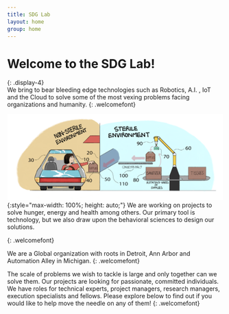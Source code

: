 ```yaml
---
title: SDG Lab
layout: home
group: home
---
```


# Welcome to the SDG Lab!
{: .display-4}
<br>
We bring to bear bleeding edge technologies such as Robotics, A.I. , IoT and the Cloud to solve some of the most vexing problems facing organizations and humanity.
{: .welcomefont}

![Open Innovation lab robotics](static/img/logo/FinalLabeledDriveThruGraphic.png){:style="max-width: 100%; height: auto;"}
We are working on projects to solve hunger, energy and health among others. Our primary tool is technology, but we also draw upon the behavioral sciences to design our solutions.

{: .welcomefont}

We are a Global organization with roots in Detroit, Ann Arbor and Automation Alley in Michigan.
{: .welcomefont}

The scale of problems we wish to tackle is large and only together can we solve them. Our projects are looking for passionate, committed individuals. We have roles for technical experts, project managers, research managers, execution specialists and fellows. Please explore below to find out if you would like to help move the needle on any of them!
{: .welcomefont}
